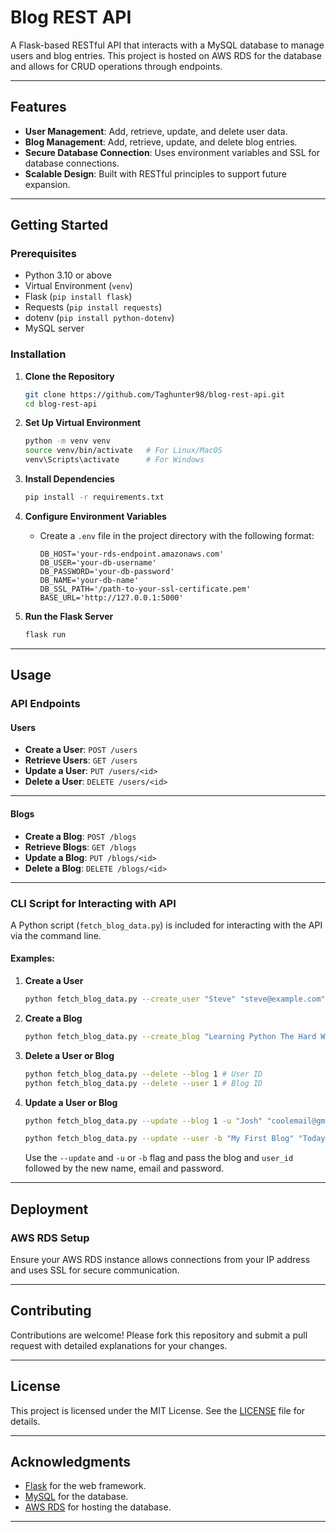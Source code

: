 # Blog REST API

A Flask-based RESTful API that interacts with a MySQL database to manage users and blog entries. This project is hosted on AWS RDS for the database and allows for CRUD operations through endpoints.

---

## Features

- **User Management**: Add, retrieve, update, and delete user data.
- **Blog Management**: Add, retrieve, update, and delete blog entries.
- **Secure Database Connection**: Uses environment variables and SSL for database connections.
- **Scalable Design**: Built with RESTful principles to support future expansion.

---

## Getting Started

### Prerequisites

- Python 3.10 or above
- Virtual Environment (`venv`)
- Flask (`pip install flask`)
- Requests (`pip install requests`)
- dotenv (`pip install python-dotenv`)
- MySQL server

### Installation

1. **Clone the Repository**

   ```bash
   git clone https://github.com/Taghunter98/blog-rest-api.git
   cd blog-rest-api
   ```

2. **Set Up Virtual Environment**

   ```bash
   python -m venv venv
   source venv/bin/activate   # For Linux/MacOS
   venv\Scripts\activate      # For Windows
   ```

3. **Install Dependencies**

   ```bash
   pip install -r requirements.txt
   ```

4. **Configure Environment Variables**

   - Create a `.env` file in the project directory with the following format:
     ```
     DB_HOST='your-rds-endpoint.amazonaws.com'
     DB_USER='your-db-username'
     DB_PASSWORD='your-db-password'
     DB_NAME='your-db-name'
     DB_SSL_PATH='/path-to-your-ssl-certificate.pem'
     BASE_URL='http://127.0.0.1:5000'
     ```

5. **Run the Flask Server**
   ```bash
   flask run
   ```

---

## Usage

### API Endpoints

#### Users

- **Create a User**: `POST /users`
- **Retrieve Users**: `GET /users`
- **Update a User**: `PUT /users/<id>`
- **Delete a User**: `DELETE /users/<id>`

---

#### Blogs

- **Create a Blog**: `POST /blogs`
- **Retrieve Blogs**: `GET /blogs`
- **Update a Blog**: `PUT /blogs/<id>`
- **Delete a Blog**: `DELETE /blogs/<id>`

---

### CLI Script for Interacting with API

A Python script (`fetch_blog_data.py`) is included for interacting with the API via the command line.

#### Examples:

1. **Create a User**
   ```bash
   python fetch_blog_data.py --create_user "Steve" "steve@example.com" "password123"
   ```
2. **Create a Blog**
   ```bash
   python fetch_blog_data.py --create_blog "Learning Python The Hard Way" "I decided to learn Python the hard way... The end"
   ```
3. **Delete a User or Blog**
   ```bash
   python fetch_blog_data.py --delete --blog 1 # User ID
   python fetch_blog_data.py --delete --user 1 # Blog ID
   ```
4. **Update a User or Blog**

   ```bash
   python fetch_blog_data.py --update --blog 1 -u "Josh" "coolemail@gmail.com" "super_secure_password123"

   python fetch_blog_data.py --update --user -b "My First Blog" "Today I wrote 'Hello World and printed it on the console...'"
   ```

   Use the `--update` and `-u` or `-b` flag and pass the blog and `user_id` followed by the new name, email and password.

---

## Deployment

### AWS RDS Setup

Ensure your AWS RDS instance allows connections from your IP address and uses SSL for secure communication.

---

## Contributing

Contributions are welcome! Please fork this repository and submit a pull request with detailed explanations for your changes.

---

## License

This project is licensed under the MIT License. See the [LICENSE](LICENSE) file for details.

---

## Acknowledgments

- [Flask](https://flask.palletsprojects.com/) for the web framework.
- [MySQL](https://www.mysql.com/) for the database.
- [AWS RDS](https://aws.amazon.com/rds/) for hosting the database.

---
